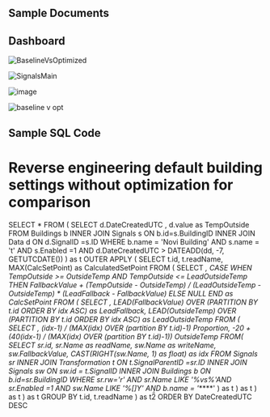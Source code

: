 ## Sample Documents

## Dashboard

![BaselineVsOptimized](https://user-images.githubusercontent.com/79966817/136270980-831deb75-1cd1-44b6-ad99-33292e40fb48.png)

![SignalsMain](https://user-images.githubusercontent.com/79966817/136271592-029f6d7c-c397-4772-b0fa-648db43f16ff.png)

![image](https://user-images.githubusercontent.com/79966817/136274124-d1a01862-76a0-43dd-bb89-811f765d345c.png)

![baseline v opt](https://user-images.githubusercontent.com/79966817/136274170-21f991fc-6920-48ca-8ae8-9f95063415f7.png)


## Sample SQL Code
# Reverse engineering default building settings without optimization for comparison 
SELECT * 
FROM (
  SELECT  d.DateCreatedUTC , 
          d.value as TempOutside 
  FROM Buildings b 
  INNER JOIN Signals s ON b.id=s.BuildingID 
  INNER JOIN Data d ON d.SignalID =s.ID 
  WHERE   b.name = 'Novi Building' AND 
          s.name = 't' AND 
          s.Enabled =1 AND 
          d.DateCreatedUTC > DATEADD(dd, -7, GETUTCDATE())
      ) as t
OUTER APPLY (
SELECT  t.id, t.readName, 
        MAX(CalcSetPoint) as CalculatedSetPoint
FROM (
    SELECT *,
	  CASE WHEN TempOutside >= OutsideTemp AND TempOutside <= LeadOutsideTemp THEN FallbackValue + (TempOutside - OutsideTemp) / (LeadOutsideTemp - OutsideTemp) * (LeadFallback - FallbackValue) ELSE NULL	END as CalcSetPoint
	  FROM  (
		      SELECT *,
		      LEAD(FallbackValue) OVER (PARTITION BY t.id ORDER BY idx ASC) as LeadFallback,
		      LEAD(OutsideTemp) OVER (PARTITION BY t.id ORDER BY idx ASC) as LeadOutsideTemp
		      FROM (
              SELECT  *,
			                (idx-1) / (MAX(idx) OVER (partition BY t.id)-1) Proportion,
			                -20 + (40*(idx-1) / (MAX(idx) OVER (partition BY t.id)-1)) OutsideTemp
			        FROM(
                  SELECT  sr.id, 
                          sr.Name as readName,
				                  sw.Name as writeName,
			                  	sw.FallbackValue,
				                  CAST(RIGHT(sw.Name, 1) as float) as idx
				          FROM Signals sr
				          INNER JOIN Transformation t  ON t.SignalParentID =sr.ID 
				          INNER JOIN Signals sw ON sw.id = t.SignalID
				          INNER JOIN Buildings b ON b.id=sr.BuildingID 
			          	WHERE sr.rw='r' AND 
                        sr.Name LIKE '%vs%'AND 
                        sr.Enabled =1 AND
                        sw.Name LIKE '%[_]Y_' AND
                        b.name = '******'
					      ) as t
				   ) as t
			  ) as t
		) as t
	GROUP BY t.id, t.readName
) as t2̈́
ORDER BY DateCreatedUTC DESC

